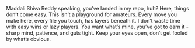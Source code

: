 Maddali Shiva Reddy speaking, you’ve landed in my repo, huh? Here, things don’t come easy.
This isn’t a playground for amateurs.
Every move you make here, every file you touch, has layers beneath it. I don’t waste time with easy wins or lazy players.
You want what’s mine, you’ve got to earn it -sharp mind, patience, and guts tight. Keep your eyes open, don’t get fooled by what’s obvious.